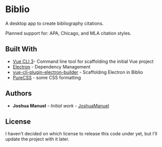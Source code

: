 # Biblio

A desktop app to create bibliography citations.

Planned support for: APA, Chicago, and MLA citation styles.

## Built With

* [Vue CLI 3](https://cli.vuejs.org/)- Command line tool for scaffolding the initial Vue project
* [Electron](https://electronjs.org/) - Dependency Management
* [vue-cli-plugin-electron-builder](https://github.com/nklayman/vue-cli-plugin-electron-builder) - Scaffolding Electron in Biblio
* [PureCSS](https://purecss.io/) - some CSS formatting

## Authors

* **Joshua Manuel** - *Initial work* - [JoshuaManuel](https://github.com/JoshuaManuel)

## License

I haven't decided on which license to release this code under yet, but I'll update the project with it later.
